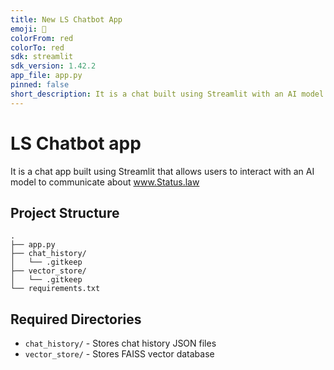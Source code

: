```yaml
---
title: New LS Chatbot App
emoji: 👀
colorFrom: red
colorTo: red
sdk: streamlit
sdk_version: 1.42.2
app_file: app.py
pinned: false
short_description: It is a chat built using Streamlit with an AI model about www.Status.law
---
```


# LS Chatbot app

It is a chat app built using Streamlit that allows users to interact with an AI model to communicate about www.Status.law

## Project Structure
```
.
├── app.py
├── chat_history/
│   └── .gitkeep
├── vector_store/
│   └── .gitkeep
└── requirements.txt
```

## Required Directories
- `chat_history/` - Stores chat history JSON files
- `vector_store/` - Stores FAISS vector database
